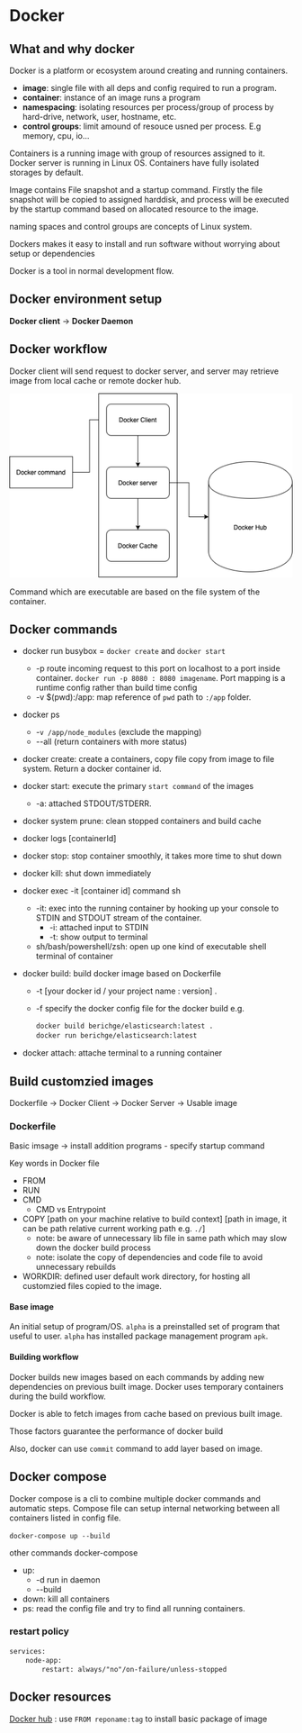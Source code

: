 # Docker

## What and why docker

Docker is a platform or ecosystem around creating and running containers.

- **image**: single file with all deps and config required to run a program.
- **container**: instance of an image runs a program
- **namespacing**: isolating resources per process/group of process by hard-drive, network, user, hostname, etc.
- **control groups**: limit amound of resouce usned per process. E.g memory, cpu, io...

Containers is a running image with group of resources assigned to it. Docker server is running in Linux OS. Containers have fully isolated storages by default.

Image contains File snapshot and a startup command. Firstly the file snapshot will be copied to assigned harddisk, and process will be executed by the startup command based on allocated resource to the image.

naming spaces and control groups are concepts of Linux system.

Dockers makes it easy to install and run software without worrying about setup or dependencies

Docker is a tool in normal development flow.

## Docker environment setup

**Docker client** -> **Docker Daemon**

## Docker workflow

Docker client will send request to docker server, and server may retrieve image from local cache or remote docker hub.

![Docker command workflow](diagrams/Docker_command_workflow.png "Docker command workflow")

Command which are executable are based on the file system of the container.

## Docker commands

- docker run busybox = `docker create` and `docker start`
  - -p route incoming request to this port on localhost to a port inside container. `docker run -p 8080 : 8080 imagename`. Port mapping is a runtime config rather than build time config
  - -v $(pwd):/app: map reference of `pwd` path to `:/app` folder.
- docker ps
  - -`v /app/node_modules` (exclude the mapping)
  - --all (return containers with more status)
- docker create: create a containers, copy file copy from image to file system. Return a docker container id.
- docker start: execute the primary `start command` of the images
  - -a: attached STDOUT/STDERR.
- docker system prune: clean stopped containers and build cache
- docker logs [containerId]
- docker stop: stop container smoothly, it takes more time to shut down
- docker kill: shut down immediately
- docker exec -it [container id] command sh
  - -it: exec into the running container by hooking up your console to STDIN and STDOUT stream of the container.
    - -i: attached input to STDIN
    - -t: show output to terminal
  - sh/bash/powershell/zsh: open up one kind of executable shell terminal of container
- docker build: build docker image based on Dockerfile
  - -t [your docker id / your project name : version] .
  - -f specify the docker config file for the docker build
  e.g.  

    ```bash
    docker build berichge/elasticsearch:latest .
    docker run berichge/elasticsearch:latest
    ```

- docker attach: attache terminal to a running container

## Build customzied images

Dockerfile -> Docker Client -> Docker Server -> Usable image

### Dockerfile

Basic imsage -> install addition programs - specify startup command

Key words in Docker file

- FROM
- RUN
- CMD
  - CMD vs Entrypoint
- COPY [path on your machine relative to build context] [path in image, it can be path relative current working path e.g. `./`]
  - note: be aware of unnecessary lib file in same path which may slow down the docker build process
  - note: isolate the copy of dependencies and code file to avoid unnecessary rebuilds
- WORKDIR: defined user default work directory, for hosting all customzied files copied to the image.

#### Base image

An initial setup of program/OS. `alpha` is a preinstalled set of program that useful to user. `alpha` has installed package management program `apk`.

#### Building workflow

Docker builds new images based on each commands by adding new dependencies on previous built image. Docker uses temporary containers during the build workflow.

Docker is able to fetch images from cache based on previous built image.

Those factors guarantee the performance of docker build

Also, docker can use `commit` command to add layer based on image.

## Docker compose

Docker compose is a cli to combine multiple docker commands and automatic steps. Compose file can setup internal networking between all containers listed in config file.

`docker-compose up --build`

other commands
docker-compose

- up:
  - -d run in daemon
  - --build
- down: kill all containers
- ps: read the config file and try to find all running containers.

### restart policy

    services:
        node-app:
            restart: always/"no"/on-failure/unless-stopped

## Docker resources

[Docker hub](https://hub.docker.com/search?q=&type=image) : use `FROM reponame:tag` to install basic package of image
